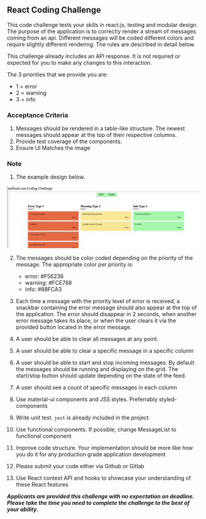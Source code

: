 ## React Coding Challenge

This code challenge tests your skills in react.js, testing and modular design.
The purpose of the application is to correctly render a stream of messages coming from an api. Different messages will be coded different colors and require slightly different rendering. The rules are described in detail below.

This challenge already includes an API response. It is not required or expected for you to make any changes to this interaction.

The 3 priorities that we provide you are:
  * 1 = error
  * 2 = warning
  * 3 = info

### Acceptance Criteria

1. Messages should be rendered in a table-like structure. The newest messages should appear at the top of their respective columns.
2. Provide test coverage of the components. 
3. Ensure UI Matches the image

### Note

1. The example design below.

![Example Design](./mock.png)


2. The messages should be color coded depending on the priority of the message. The appropriate color per priority is:

   * error: #F56236
   * warning: #FCE788
   * info: #88FCA3

3. Each time a message with the priority level of error is received, a snackbar containing the error message should also appear at the top of the application. The error should disappear in 2 seconds, when another error message takes its place, or when the user clears it via the provided button located in the error message.
4. A user should be able to clear all messages at any point.
5. A user should be able to clear a specific message in a specific column
6. A user should be able to start and stop incoming messages. By default the messages should be running and displaying on the grid. The start/stop button should update depending on the state of the feed.
7. A user should see a count of specific messages in each column
8. Use material-ui components and JSS styles. Preferrably styled-components
9. Write unit test. `jest` is already included in the project
10. Use functional components. If possible, change MessageList to functional component
11. Improve code structure. Your implementation should be more like how you do it for any production grade application development
12. Please submit your code either via Github or Gitlab
13. Use React context API and hooks to showcase your understanding of these React features

***Applicants are provided this challenge with no expectation on deadline. Please take the time you need to complete the challenge to the best of your ability.***
